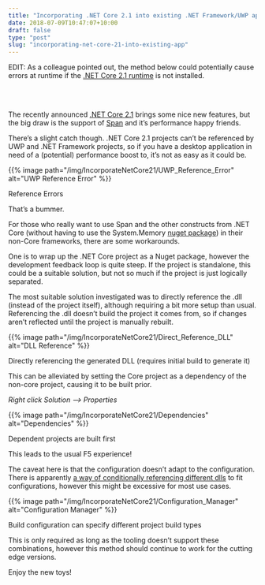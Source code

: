 ```yaml
---
title: "Incorporating .NET Core 2.1 into existing .NET Framework/UWP applications"
date: 2018-07-09T10:47:07+10:00
draft: false
type: "post"
slug: "incorporating-net-core-21-into-existing-app"
---
```


EDIT: As a colleague pointed out, the method below could potentially cause errors at runtime if the [.NET Core 2.1 runtime](https://www.microsoft.com/net/download/dotnet-core/runtime-2.1.0) is not installed.  


<br></br>  
 

The recently announced [.NET Core 2.1](https://blogs.msdn.microsoft.com/dotnet/2018/05/30/announcing-net-core-2-1/) brings some nice new features, but the big draw is the support of [Span<T>](https://docs.microsoft.com/en-us/dotnet/api/system.span-1?view=netcore-2.1) and it’s performance happy friends.

There’s a slight catch though. .NET Core 2.1 projects can’t be referenced by UWP and .NET Framework projects, so if you have a desktop application in need of a (potential) performance boost to, it’s not as easy as it could be.

{{% image path="/img/IncorporateNetCore21/UWP_Reference_Error" alt="UWP Reference Error" %}}
<p class="subtitle">Reference Errors</p>

That’s a bummer.

For those who really want to use Span<T> and the other constructs from .NET Core (without having to use the System.Memory [nuget package](https://www.nuget.org/packages/System.Memory/)) in their non-Core frameworks, there are some workarounds.

One is to wrap up the .NET Core project as a Nuget package, however the development feedback loop is quite steep. If the project is standalone, this could be a suitable solution, but not so much if the project is just logically separated.

The most suitable solution investigated was to directly reference the .dll (instead of the project itself), although requiring a bit more setup than usual. Referencing the .dll doesn’t build the project it comes from, so if changes aren’t reflected until the project is manually rebuilt.

{{% image path="/img/IncorporateNetCore21/Direct_Reference_DLL" alt="DLL Reference" %}}
<p class="subtitle">Directly referencing the generated DLL (requires initial build to generate it)</p>  

This can be alleviated by setting the Core project as a dependency of the non-core project, causing it to be built prior.

_Right click Solution –> Properties_

{{% image path="/img/IncorporateNetCore21/Dependencies" alt="Dependencies" %}}
<p class="subtitle">Dependent projects are built first</p>
This leads to the usual F5 experience!

The caveat here is that the configuration doesn’t adapt to the configuration. There is apparently [a way of conditionally referencing different dlls](https://stackoverflow.com/questions/1786917/is-there-a-way-to-specify-assembly-references-based-on-build-configuration-in-vis/1787075#1787075) to fit configurations, however this might be excessive for most use cases.

 

{{% image path="/img/IncorporateNetCore21/Configuration_Manager" alt="Configuration Manager" %}}
<p class="subtitle">Build configuration can specify different project build types</p>
 

This is only required as long as the tooling doesn’t support these combinations, however this method should continue to work for the cutting edge versions.

Enjoy the new toys!